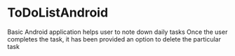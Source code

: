 # ToDoListAndroid
Basic Android application helps user to note down daily tasks
Once the user completes the task, it has been provided an option to delete 
the particular task
